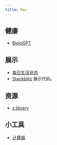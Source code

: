 ```yaml
---
title: Nav
---
```



## 健康
* [BioloGPT](https://biologpt.com/)

## 展示
* [每日生活状态](https://claude.site/artifacts/2b936ab6-063d-4e41-b20c-d804d11710b9)
* [Stackblitz](https://stackblitz.com/) 展示代码。

## 资源
* [z library](https://z-lib.io/)

## 小工具
* [计算器](https://v0.build/suxRd03)
